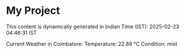 # My Project

This content is dynamically generated in Indian Time (IST): 2025-02-23 04:46:31 IST


Current Weather in Coimbatore:
Temperature: 22.88 °C
Condition: mist
